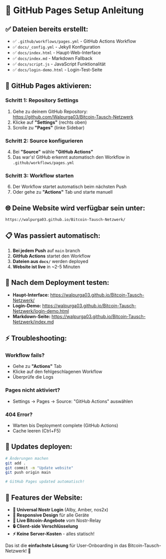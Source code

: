 # 🚀 GitHub Pages Setup Anleitung

## ✅ **Dateien bereits erstellt:**

- ✅ `.github/workflows/pages.yml` - GitHub Actions Workflow
- ✅ `docs/_config.yml` - Jekyll Konfiguration  
- ✅ `docs/index.html` - Haupt-Web-Interface
- ✅ `docs/index.md` - Markdown Fallback
- ✅ `docs/script.js` - JavaScript Funktionalität
- ✅ `docs/login-demo.html` - Login-Test-Seite

## 🔧 **GitHub Pages aktivieren:**

### Schritt 1: Repository Settings
1. Gehe zu deinem GitHub Repository: https://github.com/Walpurga03/Bitcoin-Tausch-Netzwerk
2. Klicke auf **"Settings"** (rechts oben)
3. Scrolle zu **"Pages"** (linke Sidebar)

### Schritt 2: Source konfigurieren
4. Bei **"Source"** wähle **"GitHub Actions"**
5. Das war's! GitHub erkennt automatisch den Workflow in `.github/workflows/pages.yml`

### Schritt 3: Workflow starten
6. Der Workflow startet automatisch beim nächsten Push
7. Oder gehe zu **"Actions"** Tab und starte manuell

## 🌐 **Deine Website wird verfügbar sein unter:**

```
https://walpurga03.github.io/Bitcoin-Tausch-Netzwerk/
```

## 📋 **Was passiert automatisch:**

1. **Bei jedem Push** auf `main` branch
2. **GitHub Actions** startet den Workflow
3. **Dateien aus `docs/`** werden deployed  
4. **Website ist live** in ~2-5 Minuten

## 🧪 **Nach dem Deployment testen:**

- **Haupt-Interface:** https://walpurga03.github.io/Bitcoin-Tausch-Netzwerk/
- **Login-Demo:** https://walpurga03.github.io/Bitcoin-Tausch-Netzwerk/login-demo.html
- **Markdown-Seite:** https://walpurga03.github.io/Bitcoin-Tausch-Netzwerk/index.md

## ⚡ **Troubleshooting:**

### Workflow fails?
- Gehe zu **"Actions"** Tab
- Klicke auf den fehlgeschlagenen Workflow
- Überprüfe die Logs

### Pages nicht aktiviert?
- Settings → Pages → Source: "GitHub Actions" auswählen

### 404 Error?
- Warten bis Deployment complete (GitHub Actions)
- Cache leeren (Ctrl+F5)

## 🔄 **Updates deployen:**

```bash
# Änderungen machen
git add .
git commit -m "Update website"
git push origin main

# GitHub Pages updated automatisch!
```

## 🎉 **Features der Website:**

- **🔐 Universal Nostr Login** (Alby, Amber, nos2x)
- **📱 Responsive Design** für alle Geräte
- **💬 Live Bitcoin-Angebote** vom Nostr-Relay
- **🔒 Client-side Verschlüsselung**
- **⚡ Keine Server-Kosten** - alles statisch!

Das ist die **einfachste Lösung** für User-Onboarding in das Bitcoin-Tausch-Netzwerk! 🚀
